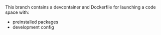 This branch contains a devcontainer and Dockerfile for launching a code space with:
  - preinstalled packages
  - development config
